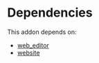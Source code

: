 # Dependencies

This addon depends on:

- [web_editor](https://github.com/bringout/oca-ocb-web)
- [website](https://github.com/bringout/oca-ocb-website)
